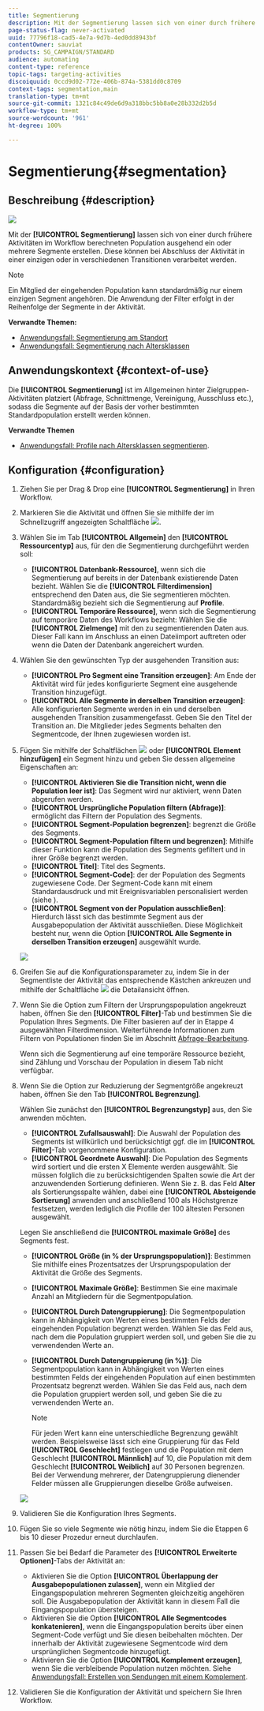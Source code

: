 ```yaml
---
title: Segmentierung
description: Mit der Segmentierung lassen sich von einer durch frühere Aktivitäten berechneten Population ausgehend ein oder mehrere Segmente erstellen.
page-status-flag: never-activated
uuid: 77796f18-cad5-4e7a-9d7b-4ed0dd8943bf
contentOwner: sauviat
products: SG_CAMPAIGN/STANDARD
audience: automating
content-type: reference
topic-tags: targeting-activities
discoiquuid: 0ccd9d02-772e-406b-874a-5381dd0c8709
context-tags: segmentation,main
translation-type: tm+mt
source-git-commit: 1321c84c49de6d9a318bbc5bb8a0e28b332d2b5d
workflow-type: tm+mt
source-wordcount: '961'
ht-degree: 100%

---
```



# Segmentierung{#segmentation}

## Beschreibung {#description}

![](assets/segmentation.png)

Mit der **[!UICONTROL Segmentierung]** lassen sich von einer durch frühere Aktivitäten im Workflow berechneten Population ausgehend ein oder mehrere Segmente erstellen. Diese können bei Abschluss der Aktivität in einer einzigen oder in verschiedenen Transitionen verarbeitet werden.

>[!NOTE]
>
>Ein Mitglied der eingehenden Population kann standardmäßig nur einem einzigen Segment angehören. Die Anwendung der Filter erfolgt in der Reihenfolge der Segmente in der Aktivität.

**Verwandte Themen:**
* [Anwendungsfall: Segmentierung am Standort](../../automating/using/workflow-segmentation-location.md)
* [Anwendungsfall: Segmentierung nach Altersklassen](../../automating/using/segmentation-age-groups.md)

## Anwendungskontext {#context-of-use}

Die **[!UICONTROL Segmentierung]** ist im Allgemeinen hinter Zielgruppen-Aktivitäten platziert (Abfrage, Schnittmenge, Vereinigung, Ausschluss etc.), sodass die Segmente auf der Basis der vorher bestimmten Standardpopulation erstellt werden können.

**Verwandte Themen**

* [Anwendungsfall: Profile nach Altersklassen segmentieren](../../automating/using/segmentation-age-groups.md).

## Konfiguration {#configuration}

1. Ziehen Sie per Drag &amp; Drop eine **[!UICONTROL Segmentierung]** in Ihren Workflow.
1. Markieren Sie die Aktivität und öffnen Sie sie mithilfe der im Schnellzugriff angezeigten Schaltfläche ![](assets/edit_darkgrey-24px.png).
1. Wählen Sie im Tab **[!UICONTROL Allgemein]** den **[!UICONTROL Ressourcentyp]** aus, für den die Segmentierung durchgeführt werden soll:

   * **[!UICONTROL Datenbank-Ressource]**, wenn sich die Segmentierung auf bereits in der Datenbank existierende Daten bezieht. Wählen Sie die **[!UICONTROL Filterdimension]** entsprechend den Daten aus, die Sie segmentieren möchten. Standardmäßig bezieht sich die Segmentierung auf **Profile**.
   * **[!UICONTROL Temporäre Ressource]**, wenn sich die Segmentierung auf temporäre Daten des Workflows bezieht: Wählen Sie die **[!UICONTROL Zielmenge]** mit den zu segmentierenden Daten aus. Dieser Fall kann im Anschluss an einen Dateiimport auftreten oder wenn die Daten der Datenbank angereichert wurden.

1. Wählen Sie den gewünschten Typ der ausgehenden Transition aus:

   * **[!UICONTROL Pro Segment eine Transition erzeugen]**: Am Ende der Aktivität wird für jedes konfigurierte Segment eine ausgehende Transition hinzugefügt.
   * **[!UICONTROL Alle Segmente in derselben Transition erzeugen]**: Alle konfigurierten Segmente werden in ein und derselben ausgehenden Transition zusammengefasst. Geben Sie den Titel der Transition an. Die Mitglieder jedes Segments behalten den Segmentcode, der Ihnen zugewiesen worden ist.

1. Fügen Sie mithilfe der Schaltflächen ![](assets/add_darkgrey-24px.png) oder **[!UICONTROL Element hinzufügen]** ein Segment hinzu und geben Sie dessen allgemeine Eigenschaften an:

   * **[!UICONTROL Aktivieren Sie die Transition nicht, wenn die Population leer ist]**: Das Segment wird nur aktiviert, wenn Daten abgerufen werden.
   * **[!UICONTROL Ursprüngliche Population filtern (Abfrage)]**: ermöglicht das Filtern der Population des Segments.
   * **[!UICONTROL Segment-Population begrenzen]**: begrenzt die Größe des Segments.
   * **[!UICONTROL Segment-Population filtern und begrenzen]**: Mithilfe dieser Funktion kann die Population des Segments gefiltert und in ihrer Größe begrenzt werden.
   * **[!UICONTROL Titel]**: Titel des Segments.
   * **[!UICONTROL Segment-Code]**: der der Population des Segments zugewiesene Code. Der Segment-Code kann mit einem Standardausdruck und mit Ereignisvariablen personalisiert werden (siehe [](../../automating/using/customizing-workflow-external-parameters.md)).
   * **[!UICONTROL Segment von der Population ausschließen]**: Hierdurch lässt sich das bestimmte Segment aus der Ausgabepopulation der Aktivität ausschließen. Diese Möglichkeit besteht nur, wenn die Option **[!UICONTROL Alle Segmente in derselben Transition erzeugen]** ausgewählt wurde.

   ![](assets/wkf_segment_new_segment.png)

1. Greifen Sie auf die Konfigurationsparameter zu, indem Sie in der Segmentliste der Aktivität das entsprechende Kästchen ankreuzen und mithilfe der Schaltfläche ![](assets/wkf_segment_parameters_24px.png) die Detailansicht öffnen.
1. Wenn Sie die Option zum Filtern der Ursprungspopulation angekreuzt haben, öffnen Sie den **[!UICONTROL Filter]**-Tab und bestimmen Sie die Population Ihres Segments. Die Filter basieren auf der in Etappe 4 ausgewählten Filterdimension. Weiterführende Informationen zum Filtern von Populationen finden Sie im Abschnitt [Abfrage-Bearbeitung](../../automating/using/editing-queries.md).

   Wenn sich die Segmentierung auf eine temporäre Ressource bezieht, sind Zählung und Vorschau der Population in diesem Tab nicht verfügbar.

1. Wenn Sie die Option zur Reduzierung der Segmentgröße angekreuzt haben, öffnen Sie den Tab **[!UICONTROL Begrenzung]**.

   Wählen Sie zunächst den **[!UICONTROL Begrenzungstyp]** aus, den Sie anwenden möchten.

   * **[!UICONTROL Zufallsauswahl]**: Die Auswahl der Population des Segments ist willkürlich und berücksichtigt ggf. die im **[!UICONTROL Filter]**-Tab vorgenommene Konfiguration.
   * **[!UICONTROL Geordnete Auswahl]**: Die Population des Segments wird sortiert und die ersten X Elemente werden ausgewählt. Sie müssen folglich die zu berücksichtigenden Spalten sowie die Art der anzuwendenden Sortierung definieren. Wenn Sie z. B. das Feld **Alter** als Sortierungsspalte wählen, dabei eine **[!UICONTROL Absteigende Sortierung]** anwenden und anschließend 100 als Höchstgrenze festsetzen, werden lediglich die Profile der 100 ältesten Personen ausgewählt.

   Legen Sie anschließend die **[!UICONTROL maximale Größe]** des Segments fest.

   * **[!UICONTROL Größe (in % der Ursprungspopulation)]**: Bestimmen Sie mithilfe eines Prozentsatzes der Ursprungspopulation der Aktivität die Größe des Segments.
   * **[!UICONTROL Maximale Größe]**: Bestimmen Sie eine maximale Anzahl an Mitgliedern für die Segmentpopulation.
   * **[!UICONTROL Durch Datengruppierung]**: Die Segmentpopulation kann in Abhängigkeit von Werten eines bestimmten Felds der eingehenden Population begrenzt werden. Wählen Sie das Feld aus, nach dem die Population gruppiert werden soll, und geben Sie die zu verwendenden Werte an.
   * **[!UICONTROL Durch Datengruppierung (in %)]**: Die Segmentpopulation kann in Abhängigkeit von Werten eines bestimmten Felds der eingehenden Population auf einen bestimmten Prozentsatz begrenzt werden. Wählen Sie das Feld aus, nach dem die Population gruppiert werden soll, und geben Sie die zu verwendenden Werte an.

      >[!NOTE]
      >
      >Für jeden Wert kann eine unterschiedliche Begrenzung gewählt werden. Beispielsweise lässt sich eine Gruppierung für das Feld **[!UICONTROL Geschlecht]** festlegen und die Population mit dem Geschlecht **[!UICONTROL Männlich]** auf 10, die Population mit dem Geschlecht **[!UICONTROL Weiblich]** auf 30 Personen begrenzen. Bei der Verwendung mehrerer, der Datengruppierung dienender Felder müssen alle Gruppierungen dieselbe Größe aufweisen.

   ![](assets/wkf_segment_limit_by_grouping.png)

1. Validieren Sie die Konfiguration Ihres Segments.
1. Fügen Sie so viele Segmente wie nötig hinzu, indem Sie die Etappen 6 bis 10 dieser Prozedur erneut durchlaufen.
1. Passen Sie bei Bedarf die Parameter des **[!UICONTROL Erweiterte Optionen]**-Tabs der Aktivität an:

   * Aktivieren Sie die Option **[!UICONTROL Überlappung der Ausgabepopulationen zulassen]**, wenn ein Mitglied der Eingangspopulation mehreren Segmenten gleichzeitig angehören soll. Die Ausgabepopulation der Aktivität kann in diesem Fall die Eingangspopulation übersteigen.
   * Aktivieren Sie die Option **[!UICONTROL Alle Segmentcodes konkatenieren]**, wenn die Eingangspopulation bereits über einen Segment-Code verfügt und Sie diesen beibehalten möchten. Der innerhalb der Aktivität zugewiesene Segmentcode wird dem ursprünglichen Segmentcode hinzugefügt.
   * Aktivieren Sie die Option **[!UICONTROL Komplement erzeugen]**, wenn Sie die verbleibende Population nutzen möchten. Siehe [Anwendungsfall: Erstellen von Sendungen mit einem Komplement](../../automating/using/workflow-created-query-with-complement.md).

1. Validieren Sie die Konfiguration der Aktivität und speichern Sie Ihren Workflow.
